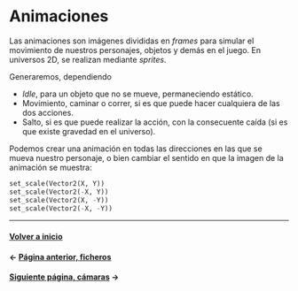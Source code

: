 # Animaciones

Las animaciones son imágenes divididas en _frames_ para simular el movimiento de nuestros personajes, objetos y demás en el juego. En universos 2D, se realizan mediante _sprites_.

Generaremos, dependiendo 

* _Idle_, para un objeto que no se mueve, permaneciendo estático.
* Movimiento, caminar o correr, si es que puede hacer cualquiera de las dos acciones.
* Salto, si es que puede realizar la acción, con la consecuente caída (si es que existe gravedad en el universo).

Podemos crear una animación en todas las direcciones en las que se mueva nuestro personaje, o bien cambiar el sentido en que la imagen de la animación se muestra:

```py
set_scale(Vector2(X, Y))
set_scale(Vector2(-X, Y))
set_scale(Vector2(X, -Y))
set_scale(Vector2(-X, -Y))
```

---
#### [Volver a inicio](../README.md)
#### ← [Página anterior, ficheros](ficheros.md)
#### [Siguiente página, cámaras](cameras.md) →
